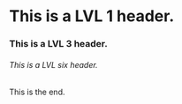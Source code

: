 # This is a LVL 1 header.
### This is a LVL 3 header.
###### This is a LVL six header.

This is the end.
